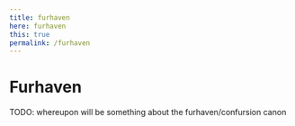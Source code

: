 ```yaml
---
title: furhaven
here: furhaven
this: true
permalink: /furhaven
---
```


# Furhaven

TODO: whereupon will be something about the furhaven/confursion canon